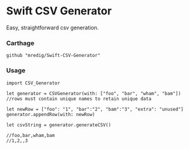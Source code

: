 #  Swift CSV Generator

Easy, straightforward csv generation.

### Carthage

	github "mredig/Swift-CSV-Generator"
	
### Usage

	import CSV_Generator
	
	let generator = CSVGenerator(with: ["foo", "bar", "wham", "bam"]) //rows must contain unique names to retain unique data

	let newRow = ["foo": "1", "bar":"2", "bam":"3", "extra": "unused"]
	generator.appendRow(with: newRow)
	
	let csvString = generator.generateCSV()

	//foo,bar,wham,bam
	//1,2,,3
	

